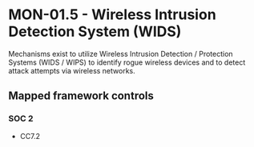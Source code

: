 # MON-01.5 - Wireless Intrusion Detection System (WIDS)
Mechanisms exist to utilize Wireless Intrusion Detection / Protection Systems (WIDS / WIPS) to identify rogue wireless devices and to detect attack attempts via wireless networks. 
## Mapped framework controls
### SOC 2
- CC7.2